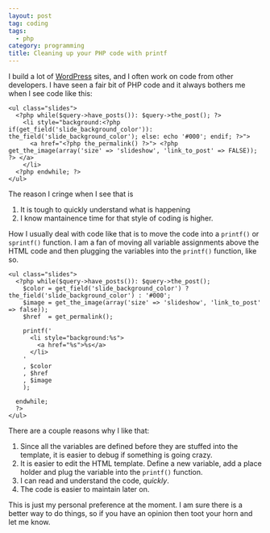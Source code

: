 ```yaml
---
layout: post
tag: coding
tags: 
  - php
category: programming
title: Cleaning up your PHP code with printf
---
```


I build a lot of [WordPress](http://wordpress.org/) sites, and I often work on code from other developers. I have seen a fair bit of PHP code and it always bothers me when I see code like this:

    <ul class="slides">
      <?php while($query->have_posts()): $query->the_post(); ?>
        <li style="background:<?php if(get_field('slide_background_color')): the_field('slide_background_color'); else: echo '#000'; endif; ?>">
          <a href="<?php the_permalink() ?>"> <?php get_the_image(array('size' => 'slideshow', 'link_to_post' => FALSE)); ?> </a>
        </li>
      <?php endwhile; ?>
    </ul>

The reason I cringe when I see that is 
1. It is tough to quickly understand what is happening
1. I know mantainence time for that style of coding is higher.

How I usually deal with code like that is to move the code into a ```printf()``` or ```sprintf()``` function. I am a fan of moving all variable assignments above the HTML code and then plugging the variables into the ```printf()``` function, like so.

    <ul class="slides">
      <?php while($query->have_posts()): $query->the_post(); 
        $color = get_field('slide_background_color') ? the_field('slide_background_color') : '#000';
        $image = get_the_image(array('size' => 'slideshow', 'link_to_post' => false)); 
        $href  = get_permalink();

        printf('
          <li style="background:%s">
            <a href="%s">%s</a>
          </li>
        '
        , $color
        , $href
        , $image
        );

      endwhile; 
      ?>
    </ul>

There are a couple reasons why I like that:

1. Since all the variables are defined before they are stuffed into the template, it is easier to debug if something is going crazy.
1. It is easier to edit the HTML template. Define a new variable, add a place holder and plug the variable into the `printf()` function.
1. I can read and understand the code, *quickly*.
1. The code is easier to maintain later on. 

This is just my personal preference at the moment. I am sure there is a better way to do things, so if you have an opinion then toot your horn and let me know.
